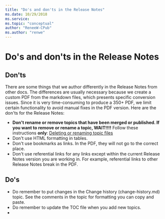 ```yaml
---
title: "Do's and don'ts in the Release Notes"
ms.date: 10/29/2018
ms.service: 
ms.topic: "conceptual"
author: "ReneeW-CPub"
ms.author: "renwe"
---
```

# Do's and don'ts in the Release Notes

## Don'ts
There are some things that we author differently in the Release Notes from other docs. The differences are usually necessary because we create a custom PDF from the markdown files, which presents specific conversion issues. Since it is very time-consuming to produce a 350+ PDF, we limit certain functionality to avoid manual fixes in the PDF version. Here are the don'ts for the Release Notes:

- **Don't rename or remove topics that have been merged or published. If you want to remove or rename a topic, WAIT!!!!** Follow these instructions **only**: [Deleting or renaming topic files](delete-rename.md)
- Don't use HTML formatting in tables. 
- Don't use bookmarks as links. In the PDF, they will not go to the correct place. 
- Don't use referential links for any links except within the current Release Notes version you are working in. For example, referential links to other Release Notes break in the PDF. 



## Do's
- Do remember to put changes in the Change history (change-history.md) topic. See the comments in the topic for formatting you can copy and paste.
- Do remember to update the TOC file when you add new topics. 
- 
